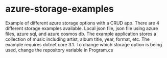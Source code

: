 # azure-storage-examples
Example of different azure storage options with a CRUD app. There are 4 different storage examples available. Local json file, json file using azure files, azure sql, and azure cosmos db. The example application stores a collection of music including artist, album title, year, format, etc. The example requires dotnet core 3.1. To change which storage option is being used, change the repository variable in Program.cs
